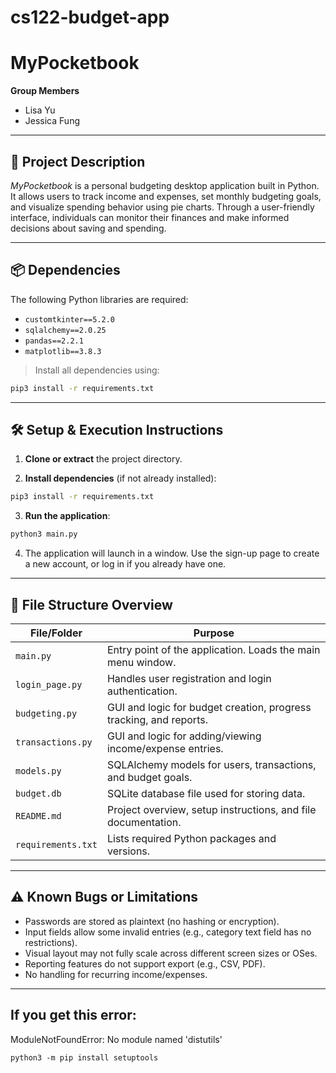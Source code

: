 # cs122-budget-app
# MyPocketbook

**Group Members**  
- Lisa Yu  
- Jessica Fung  

---

## 📌 Project Description

*MyPocketbook* is a personal budgeting desktop application built in Python. It allows users to track income and expenses, set monthly budgeting goals, and visualize spending behavior using pie charts. Through a user-friendly interface, individuals can monitor their finances and make informed decisions about saving and spending.

---

## 📦 Dependencies

The following Python libraries are required:

- `customtkinter==5.2.0`
- `sqlalchemy==2.0.25`
- `pandas==2.2.1`
- `matplotlib==3.8.3`

> Install all dependencies using:
```bash
pip3 install -r requirements.txt
```

---

## 🛠 Setup & Execution Instructions

1. **Clone or extract** the project directory.

2. **Install dependencies** (if not already installed):
```bash
pip3 install -r requirements.txt
```

3. **Run the application**:
```bash
python3 main.py
```

4. The application will launch in a window. Use the sign-up page to create a new account, or log in if you already have one.

---

## 📁 File Structure Overview

| File/Folder         | Purpose                                                                 |
|---------------------|-------------------------------------------------------------------------|
| `main.py`           | Entry point of the application. Loads the main menu window.             |
| `login_page.py`     | Handles user registration and login authentication.                     |
| `budgeting.py`      | GUI and logic for budget creation, progress tracking, and reports.      |
| `transactions.py`   | GUI and logic for adding/viewing income/expense entries.                |
| `models.py`         | SQLAlchemy models for users, transactions, and budget goals.            |
| `budget.db`         | SQLite database file used for storing data.                             |
| `README.md`         | Project overview, setup instructions, and file documentation.           |
| `requirements.txt`  | Lists required Python packages and versions.                            |

---

## ⚠️ Known Bugs or Limitations

- Passwords are stored as plaintext (no hashing or encryption).
- Input fields allow some invalid entries (e.g., category text field has no restrictions).
- Visual layout may not fully scale across different screen sizes or OSes.
- Reporting features do not support export (e.g., CSV, PDF).
- No handling for recurring income/expenses.

---

## If you get this error: 
ModuleNotFoundError: No module named 'distutils'

`python3 -m pip install setuptools`